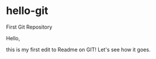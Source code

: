 # hello-git
First Git Repository

Hello,

this is my first edit to Readme on GIT! Let's see how it goes.
